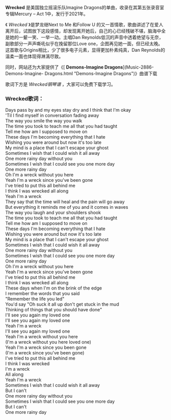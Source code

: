 

**Wrecked** 是美国独立摇滚乐队Imagine Dragons的单曲，收录在其第五张录音室专辑Mercury – Act 1中，发行于2021年。

《 _Wrecked_ 》是梦龙继Next to Me 和Follow U
的又一首情歌，歌曲讲述了在爱人离开后，试图放下这段感情，却发现离开她后，自己的心已经残破不堪，脑海中全是她的一颦一笑、一举一动。主唱Dan
Reynolds低沉的声音中透着绝望与无奈，副歌部分一声声嘶吼似乎在挽留那位Love
one，企图再见她一面，但已经太晚。这首歌与Origins相比，少了很多电子元素，显得更加朴素纯真，Dan Reynolds的温柔一面也体现得淋漓尽致。

同时，网站还为大家提供了《[ **Demons-Imagine Dragons**](Music-2886-Demons-Imagine-
Dragons.html "Demons-Imagine Dragons")》曲谱下载

歌词下方是 _Wrecked钢琴谱_ ，大家可以免费下载学习。

### Wrecked歌词：

Days pass by and my eyes stay dry and I think that I'm okay  
'Til I find myself in conversation fading away  
The way you smile the way you walk  
The time you took to teach me all that you had taught  
Tell me how am I supposed to move on  
These days I'm becoming everything that I hate  
Wishing you were around but now it's too late  
My mind is a place that I can't escape your ghost  
Sometimes I wish that I could wish it all away  
One more rainy day without you  
Sometimes I wish that I could see you one more day  
One more rainy day  
Oh I'm a wreck without you here  
Yeah I'm a wreck since you've been gone  
I've tried to put this all behind me  
I think I was wrecked all along  
Yeah I'm a wreck  
They say that the time will heal and the pain will go away  
But everything it reminds me of you and it comes in waves  
The way you laugh and your shoulders shook  
The time you took to teach me all that you had taught  
Tell me how am I supposed to move on  
These days I'm becoming everything that I hate  
Wishing you were around but now it's too late  
My mind is a place that I can't escape your ghost  
Sometimes I wish that I could wish it all away  
One more rainy day without you  
Sometimes I wish that I could see you one more day  
One more rainy day  
Oh I'm a wreck without you here  
Yeah I'm a wreck since you've been gone  
I've tried to put this all behind me  
I think I was wrecked all along  
These days when I'm on the brink of the edge  
I remember the words that you said  
"Remember the life you led"  
You'd say "Oh suck it all up don't get stuck in the mud  
Thinking of things that you should have done"  
I'll see you again my loved one  
I'll see you again my loved one  
Yeah I'm a wreck  
I'll see you again my loved one  
Yeah I'm a wreck without you here  
(I'm a wreck without you here loved one)  
Yeah I'm a wreck since you been gone  
(I'm a wreck since you've been gone)  
I've tried to put this all behind me  
I think I was wrecked  
I'm a wreck  
All along  
Yeah I'm a wreck  
Sometimes I wish that I could wish it all away  
But I can't  
One more rainy day without you  
Sometimes I wish that I could see you one more day  
But I can't  
One more rainy day

